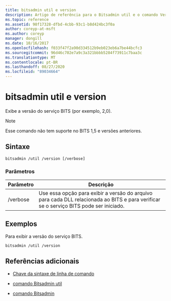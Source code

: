 ```yaml
---
title: bitsadmin util e version
description: Artigo de referência para o Bitsadmin util e o comando Version, que exibe a versão do serviço BITS.
ms.topic: reference
ms.assetid: 98f17328-dfbd-4cbb-93c1-b8d424bc3f0a
author: coreyp-at-msft
ms.author: coreyp
manager: dongill
ms.date: 10/16/2017
ms.openlocfilehash: f033f47f2a90d334512b9eb023eb6a7be44bcfc3
ms.sourcegitcommit: 96d46c702e7a9c3a321bbbb5284f73911c7baa3c
ms.translationtype: MT
ms.contentlocale: pt-BR
ms.lasthandoff: 08/27/2020
ms.locfileid: "89034664"
---
```

# <a name="bitsadmin-util-and-version"></a>bitsadmin util e version

Exibe a versão do serviço BITS (por exemplo, 2,0).

> [!NOTE]
> Esse comando não tem suporte no BITS 1,5 e versões anteriores.

## <a name="syntax"></a>Sintaxe

```
bitsadmin /util /version [/verbose]
```

### <a name="parameters"></a>Parâmetros

| Parâmetro | Descrição |
| --------- | ----------- |
| /verbose | Use essa opção para exibir a versão do arquivo para cada DLL relacionada ao BITS e para verificar se o serviço BITS pode ser iniciado.|

## <a name="examples"></a>Exemplos

Para exibir a versão do serviço BITS.

```
bitsadmin /util /version
```

## <a name="additional-references"></a>Referências adicionais

- [Chave da sintaxe de linha de comando](command-line-syntax-key.md)

- [comando Bitsadmin util](bitsadmin-util.md)

- [comando Bitsadmin](bitsadmin.md)
